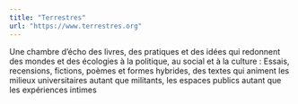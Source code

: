 ```yaml
---
title: "Terrestres"
url: "https://www.terrestres.org"
---
```


Une chambre d’écho des livres, des pratiques et des idées qui redonnent des mondes et des écologies à la politique, au social et à la culture : Essais, recensions, fictions, poèmes et formes hybrides, des textes qui animent les milieux universitaires autant que militants, les espaces publics autant que les expériences intimes
